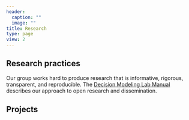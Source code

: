 ```yaml
---
header:
  caption: ""
  image: ""
title: Research
type: page
view: 2
---
```


## Research practices

Our group works hard to produce research that is informative, rigorous, transparent, and reproducible. The [Decision Modeling Lab Manual](https://bookdown.org/altonrus/lab_manual/) describes our approach to open research and dissemination.

## Projects